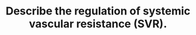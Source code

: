 ---
title: "Describe the regulation of systemic vascular resistance (SVR)."
entityType: SAQ
exam: PEX
college: CICM
year: 2024
sitting: B
question: 2
passRate: 38
EC_expectedDomains:
- "definition of SVR, site of highest resistance, equation, and correct units"
- "descriptions of: inputs (peripheral and central); the central integrator (vasomotor centre); and controllers such as neural output, hormones, and local factors"
- "Inputs include carotid and cardiopulmonary baroreceptors, peripheral and central chemoreceptors, and other factors such as visceral distention"
- "Neural outputs include the autonomic nervous system and their contribution to basal tone"
- "Hormones include angiotensin II, vasopressin, ANP, and progesterone. Local regulation includes myogenic, metabolic, endothelin, and endothelium-derived hyperpolarization factors"
EC_extraCredit:
- "brief explanation of how each factor contributes to SVR and the conditions under which they operate"
---